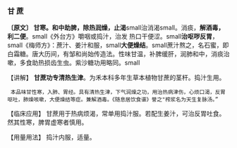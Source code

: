 ### 甘  蔗

**〔原文〕  甘寒。和中助脾，除热润燥，止渴**small治消渴small。消痰，**解酒毒，利二便**。small《外台方》嚼咽或捣汁，治发
热口干便涩。small**治呕哕反胃**，small《梅师方》：蔗汁、姜汁和服，small**大便燥结**。small蔗汁熬之，名石蜜，即白霜糖。唐大历间，有邹和尚始传造法。性味甘温，补脾缓肝，润肺和中，消痰治嗽，多食助热损齿生虫。紫沙糖功用略同。small

【讲解】   **甘蔗功专清热生津**。为禾本科多年生草本植物甘蔗的茎杆。捣汁生用。	

     本品味甘性寒，入肺、胃经。具有清热生津，下气润燥之功，用治热病津伤，心烦口渴，反胃呕吐，肺燥咳嗽，大便燥结等症。兼解酒毒。《随息居饮食谱》誉之"榨浆名为天生复脉汤。”

【临床应用】  甘蔗用于热病烦渴，常单用捣汁服。若配生姜汁，可治反胃吐食。然其性寒，脾胃虚寒者慎用。

【用量用法】  捣汁内服，适量。
